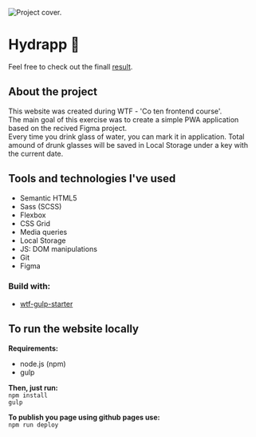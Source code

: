 ![Project cover.](https://mateuszkornecki.github.io/hydrapp-PWA/assets/img/cover.png "Project cover")

# Hydrapp 🥤️
Feel free to check out the finall [result](https://mateuszkornecki.github.io/hydrapp-PWA/).

## About the project 
This website was created during WTF - 'Co ten frontend course'. <br> 
The main goal of this exercise was to create a simple PWA application based on the recived Figma project. <br>
Every time you drink glass of water, you can mark it in application.
Total amound of drunk glasses will be saved in Local Storage under a key with the current date.

## Tools and technologies I've used 
- Semantic HTML5
- Sass (SCSS)
- Flexbox
- CSS Grid
- Media queries
- Local Storage
- JS: DOM manipulations
- Git
- Figma

### Build with: 
- [wtf-gulp-starter](https://github.com/maciejkorsan/wtf-gulp-starter)

## To run the website locally

 **Requirements:**
 - node.js (npm)
 - gulp <br>
 
 **Then, just run:** <br>
`npm install`<br>
`gulp`

**To publish you page using github pages use:**<br>
`npm run deploy`<br>

[bullet]: https://mateuszkornecki.github.io/assets/img/bullet.svg "test"
